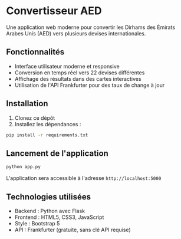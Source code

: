 # Convertisseur AED

Une application web moderne pour convertir les Dirhams des Émirats Arabes Unis (AED) vers plusieurs devises internationales.

## Fonctionnalités

- Interface utilisateur moderne et responsive
- Conversion en temps réel vers 22 devises différentes
- Affichage des résultats dans des cartes interactives
- Utilisation de l'API Frankfurter pour des taux de change à jour

## Installation

1. Clonez ce dépôt
2. Installez les dépendances :
```bash
pip install -r requirements.txt
```

## Lancement de l'application

```bash
python app.py
```

L'application sera accessible à l'adresse `http://localhost:5000`

## Technologies utilisées

- Backend : Python avec Flask
- Frontend : HTML5, CSS3, JavaScript
- Style : Bootstrap 5
- API : Frankfurter (gratuite, sans clé API requise)
